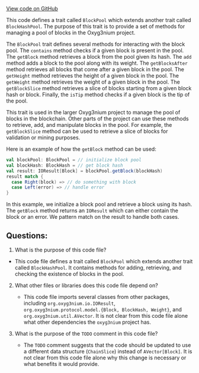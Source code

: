 [View code on GitHub](https://github.com/oxyg3nium/oxyg3nium/flow/src/main/scala/org/oxyg3nium/flow/core/BlockPool.scala)

This code defines a trait called `BlockPool` which extends another trait called `BlockHashPool`. The purpose of this trait is to provide a set of methods for managing a pool of blocks in the Oxyg3nium project. 

The `BlockPool` trait defines several methods for interacting with the block pool. The `contains` method checks if a given block is present in the pool. The `getBlock` method retrieves a block from the pool given its hash. The `add` method adds a block to the pool along with its weight. The `getBlocksAfter` method retrieves all blocks that come after a given block in the pool. The `getHeight` method retrieves the height of a given block in the pool. The `getWeight` method retrieves the weight of a given block in the pool. The `getBlockSlice` method retrieves a slice of blocks starting from a given block hash or block. Finally, the `isTip` method checks if a given block is the tip of the pool.

This trait is used in the larger Oxyg3nium project to manage the pool of blocks in the blockchain. Other parts of the project can use these methods to retrieve, add, and manipulate blocks in the pool. For example, the `getBlockSlice` method can be used to retrieve a slice of blocks for validation or mining purposes. 

Here is an example of how the `getBlock` method can be used:

```scala
val blockPool: BlockPool = // initialize block pool
val blockHash: BlockHash = // get block hash
val result: IOResult[Block] = blockPool.getBlock(blockHash)
result match {
  case Right(block) => // do something with block
  case Left(error) => // handle error
}
```

In this example, we initialize a block pool and retrieve a block using its hash. The `getBlock` method returns an `IOResult` which can either contain the block or an error. We pattern match on the result to handle both cases.
## Questions: 
 1. What is the purpose of this code file?
   - This code file defines a trait called `BlockPool` which extends another trait called `BlockHashPool`. It contains methods for adding, retrieving, and checking the existence of blocks in the pool.

2. What other files or libraries does this code file depend on?
   - This code file imports several classes from other packages, including `org.oxyg3nium.io.IOResult`, `org.oxyg3nium.protocol.model.{Block, BlockHash, Weight}`, and `org.oxyg3nium.util.AVector`. It is not clear from this code file alone what other dependencies the `oxyg3nium` project has.

3. What is the purpose of the `TODO` comment in this code file?
   - The `TODO` comment suggests that the code should be updated to use a different data structure (`ChainSlice`) instead of `AVector[Block]`. It is not clear from this code file alone why this change is necessary or what benefits it would provide.